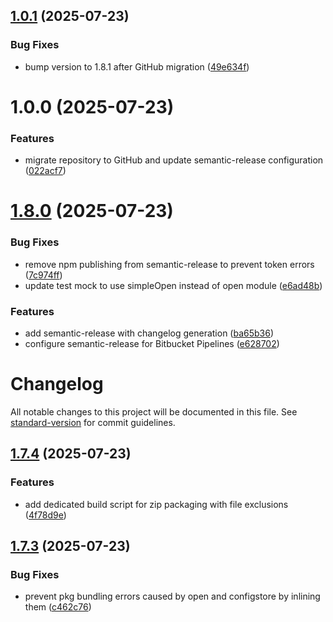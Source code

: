 ## [1.0.1](https://github.com/yotoplay/twine-to-yoto/compare/v1.0.0...v1.0.1) (2025-07-23)


### Bug Fixes

* bump version to 1.8.1 after GitHub migration ([49e634f](https://github.com/yotoplay/twine-to-yoto/commit/49e634f0072e58125d922180cdea604fc74a2658))

# 1.0.0 (2025-07-23)


### Features

* migrate repository to GitHub and update semantic-release configuration ([022acf7](https://github.com/yotoplay/twine-to-yoto/commit/022acf7e5575e2bf30593a52bd380a44527aac9b))

# [1.8.0](http://bitbucket.org/yotoplay/twine-to-yoto/compare/v1.7.4...v1.8.0) (2025-07-23)


### Bug Fixes

* remove npm publishing from semantic-release to prevent token errors ([7c974ff](http://bitbucket.org/yotoplay/twine-to-yoto/commits/7c974ff91a7510b9e705addac6a8630b219ec814))
* update test mock to use simpleOpen instead of open module ([e6ad48b](http://bitbucket.org/yotoplay/twine-to-yoto/commits/e6ad48b32e76e1f69edad25ffdd8764d4f45f4a7))


### Features

* add semantic-release with changelog generation ([ba65b36](http://bitbucket.org/yotoplay/twine-to-yoto/commits/ba65b36f693026ef63edccea4a97b13279498f2d))
* configure semantic-release for Bitbucket Pipelines ([e628702](http://bitbucket.org/yotoplay/twine-to-yoto/commits/e628702171b77208f63a434999a689d66816fe49))

# Changelog

All notable changes to this project will be documented in this file. See [standard-version](https://github.com/conventional-changelog/standard-version) for commit guidelines.

## [1.7.4](https://github.com/yotoplay/twine-to-yoto/compare/v1.7.3...v1.7.4) (2025-07-23)

### Features

- add dedicated build script for zip packaging with file exclusions ([4f78d9e](https://github.com/yotoplay/twine-to-yoto/commit/4f78d9e))

## [1.7.3](https://github.com/yotoplay/twine-to-yoto/compare/v1.7.2...v1.7.3) (2025-07-23)

### Bug Fixes

- prevent pkg bundling errors caused by open and configstore by inlining them ([c462c76](https://github.com/yotoplay/twine-to-yoto/commit/c462c76))

